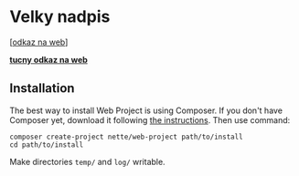 # Velky nadpis

[[odkaz na web](https://petercubon.sk)]

**[tucny odkaz na web](https://petercubon.sk)**

Installation
------------

The best way to install Web Project is using Composer. If you don't have Composer yet,
download it following [the instructions](https://doc.nette.org/composer). Then use command:

	composer create-project nette/web-project path/to/install
	cd path/to/install


Make directories `temp/` and `log/` writable.
